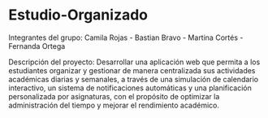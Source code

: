 # Estudio-Organizado

Integrantes del grupo:
Camila Rojas - 
Bastian Bravo - 
Martina Cortés - 
Fernanda Ortega

Descripción del proyecto:
Desarrollar una aplicación web que permita a los estudiantes organizar y gestionar de manera centralizada sus actividades académicas diarias y semanales, a través de una simulación de  calendario interactivo, un sistema de notificaciones automáticas y una planificación personalizada por asignaturas, con el propósito de optimizar la administración del tiempo y mejorar el rendimiento académico.
